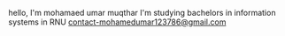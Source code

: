 hello, I'm mohamaed umar muqthar
I'm studying bachelors in information systems in RNU
contact-mohamedumar123786@gmail.com
